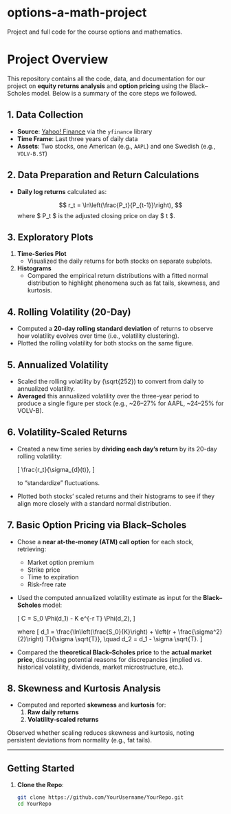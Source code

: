 # options-a-math-project
Project and full code for the course options and mathematics.


# Project Overview

This repository contains all the code, data, and documentation for our project on **equity returns analysis** and **option pricing** using the Black–Scholes model. Below is a summary of the core steps we followed.

## 1. Data Collection
- **Source**: [Yahoo! Finance](https://finance.yahoo.com/) via the `yfinance` library  
- **Time Frame**: Last three years of daily data  
- **Assets**: Two stocks, one American (e.g., `AAPL`) and one Swedish (e.g., `VOLV-B.ST`)

## 2. Data Preparation and Return Calculations
- **Daily log returns** calculated as:

  $$
  r_t = \ln\left(\frac{P_t}{P_{t-1}}\right),
  $$
  where $ P_t $ is the adjusted closing price on day $ t $.

## 3. Exploratory Plots
1. **Time-Series Plot**  
   - Visualized the daily returns for both stocks on separate subplots.
2. **Histograms**  
   - Compared the empirical return distributions with a fitted normal distribution to highlight phenomena such as fat tails, skewness, and kurtosis.

## 4. Rolling Volatility (20-Day)
- Computed a **20-day rolling standard deviation** of returns to observe how volatility evolves over time (i.e., volatility clustering).
- Plotted the rolling volatility for both stocks on the same figure.

## 5. Annualized Volatility
- Scaled the rolling volatility by \(\sqrt{252}\) to convert from daily to annualized volatility.  
- **Averaged** this annualized volatility over the three-year period to produce a single figure per stock (e.g., ~26–27% for AAPL, ~24–25% for VOLV-B).

## 6. Volatility-Scaled Returns
- Created a new time series by **dividing each day’s return** by its 20-day rolling volatility:

  \[
  \frac{r_t}{\sigma_{d}(t)},
  \]

  to “standardize” fluctuations.
- Plotted both stocks’ scaled returns and their histograms to see if they align more closely with a standard normal distribution.

## 7. Basic Option Pricing via Black–Scholes
- Chose a **near at-the-money (ATM) call option** for each stock, retrieving:
  - Market option premium  
  - Strike price  
  - Time to expiration  
  - Risk-free rate  
- Used the computed annualized volatility estimate as input for the **Black–Scholes** model:

  \[
  C = S_0 \Phi(d_1) - K e^{-r T} \Phi(d_2),
  \]

  where
  \[
  d_1 = \frac{\ln\left(\frac{S_0}{K}\right) + \left(r + \frac{\sigma^2}{2}\right) T}{\sigma \sqrt{T}}, 
  \quad
  d_2 = d_1 - \sigma \sqrt{T}.
  \]

- Compared the **theoretical Black–Scholes price** to the **actual market price**, discussing potential reasons for discrepancies (implied vs. historical volatility, dividends, market microstructure, etc.).

## 8. Skewness and Kurtosis Analysis
- Computed and reported **skewness** and **kurtosis** for:
  1. **Raw daily returns**  
  2. **Volatility-scaled returns**  

Observed whether scaling reduces skewness and kurtosis, noting persistent deviations from normality (e.g., fat tails).

---

## Getting Started

1. **Clone the Repo**:
   ```bash
   git clone https://github.com/YourUsername/YourRepo.git
   cd YourRepo
